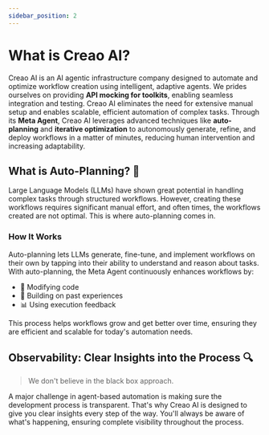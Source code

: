 ```yaml
---
sidebar_position: 2
---
```


# What is Creao AI?

Creao AI is an AI agentic infrastructure company designed to automate and optimize workflow creation using intelligent, adaptive agents. We prides ourselves on providing **API mocking for toolkits**, enabling seamless integration and testing. Creao AI eliminates the need for extensive manual setup and enables scalable, efficient automation of complex tasks. Through its **Meta Agent**, Creao AI leverages advanced techniques like **auto-planning** and **iterative optimization** to autonomously generate, refine, and deploy workflows in a matter of minutes, reducing human intervention and increasing adaptability.

## What is Auto-Planning? 🧭

Large Language Models (LLMs) have shown great potential in handling
complex tasks through structured workflows. However, creating these
workflows requires significant manual effort, and often times, the
workflows created are not optimal. This is where auto-planning comes in.

### How It Works

Auto-planning lets LLMs generate, fine-tune, and implement workflows on their own by tapping into their ability to understand and reason about tasks. With auto-planning, the Meta Agent continuously enhances workflows by:

- 📝 Modifying code
- 🧠 Building on past experiences
- 📊 Using execution feedback

This process helps workflows grow and get better over time, ensuring they are efficient and scalable for today's automation needs.

## Observability: Clear Insights into the Process 🔍

> We don't believe in the black box approach.

A major challenge in agent-based automation is making sure the development process is transparent. That's why Creao AI is designed to give you clear insights every step of the way. You'll always be aware of what's happening, ensuring complete visibility throughout the process.
